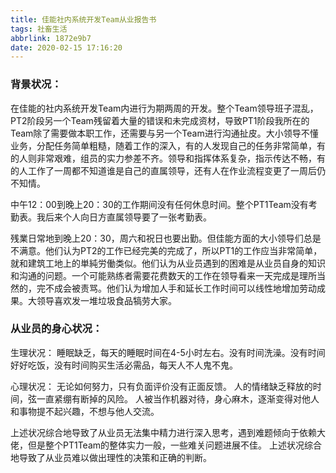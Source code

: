 ```yaml
---
title: 佳能社内系统开发Team从业报告书
tags: 社畜生活
abbrlink: 1872e9b7
date: 2020-02-15 17:16:20
---
```


### 背景状况：
在佳能的社内系统开发Team内进行为期两周的开发。整个Team领导班子混乱，PT2阶段另一个Team残留着大量的错误和未完成资材，导致PT1阶段我所在的Team除了需要做本职工作，还需要与另一个Team进行沟通扯皮。大小领导不懂业务，分配任务简单粗糙，随着工作的深入，有的人发现自己的任务非常简单，有的人则非常艰难，组员的实力参差不齐。领导和指挥体系复杂，指示传达不畅，有的人工作了一周都不知道谁是自己的直属领导，还有人在作业流程变更了一周后仍不知情。
<!--more-->

中午12：00到晚上20：30的工作期间没有任何休息时间。整个PT1Team没有考勤表。我后来个人向日方直属领导要了一张考勤表。

残業日常地到晚上20：30，周六和祝日也要出勤。但佳能方面的大小领导们总是不满意。他们认为PT2的工作已经完美的完成了，所以PT1的工作应当非常简单，就和建筑工地上的単純労働类似。他们认为从业员遇到的困难是从业员自身的知识和沟通的问题。一个可能熟练者需要花费数天的工作在领导看来一天完成是理所当然的，完不成会被责骂。他们认为增加人手和延长工作时间可以线性地增加劳动成果。大领导喜欢发一堆垃圾食品犒劳大家。

### 从业员的身心状况：
生理状况：
睡眠缺乏，每天的睡眠时间在4-5小时左右。没有时间洗澡。没有时间好好吃饭，没有时间购买生活必需品，每天人不人鬼不鬼。

心理状况：
无论如何努力，只有负面评价没有正面反馈。
人的情绪缺乏释放的时间，弦一直紧绷有断掉的风险。
人被当作机器对待，身心麻木，逐渐变得对他人和事物提不起兴趣，不想与他人交流。

上述状况综合地导致了从业员无法集中精力进行深入思考，遇到难题倾向于依赖大佬，但是整个PT1Team的整体实力一般，一些难关问题进展不佳。
上述状况综合地导致了从业员难以做出理性的决策和正确的判断。
